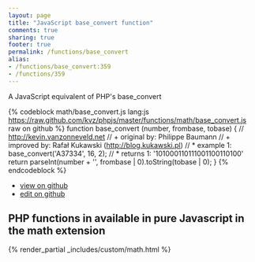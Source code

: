 ```yaml
---
layout: page
title: "JavaScript base_convert function"
comments: true
sharing: true
footer: true
permalink: /functions/base_convert
alias:
- /functions/base_convert:359
- /functions/359
---
```

<!-- Generated by Rakefile:build -->
A JavaScript equivalent of PHP's base_convert

{% codeblock math/base_convert.js lang:js https://raw.github.com/kvz/phpjs/master/functions/math/base_convert.js raw on github %}
function base_convert (number, frombase, tobase) {
    // http://kevin.vanzonneveld.net
    // +   original by: Philippe Baumann
    // +   improved by: Rafał Kukawski (http://blog.kukawski.pl)
    // *     example 1: base_convert('A37334', 16, 2);
    // *     returns 1: '101000110111001100110100'
    return parseInt(number + '', frombase | 0).toString(tobase | 0);
}
{% endcodeblock %}

 - [view on github](https://github.com/kvz/phpjs/blob/master/functions/math/base_convert.js)
 - [edit on github](https://github.com/kvz/phpjs/edit/master/functions/math/base_convert.js)

## PHP functions in available in pure Javascript in the math extension
{% render_partial _includes/custom/math.html %}

